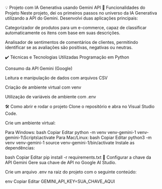 💡 Projeto com IA Generativa usando Gemini API
🔨 Funcionalidades do Projeto
Neste projeto, dei os primeiros passos no universo da IA Generativa utilizando a API do Gemini. Desenvolvi duas aplicações principais:

Categorizador de produtos para um e-commerce, capaz de classificar automaticamente os itens com base em suas descrições.

Analisador de sentimentos de comentários de clientes, permitindo identificar se as avaliações são positivas, negativas ou neutras.

✔️ Técnicas e Tecnologias Utilizadas
Programação em Python

Consumo da API Gemini (Google)

Leitura e manipulação de dados com arquivos CSV

Criação de ambiente virtual com venv

Utilização de variáveis de ambiente com .env

🛠️ Como abrir e rodar o projeto
Clone o repositório e abra no Visual Studio Code.

Crie um ambiente virtual:

Para Windows:
bash
Copiar
Editar
python -m venv venv-gemini-1
venv-gemini-1\Scripts\activate
Para Mac/Linux:
bash
Copiar
Editar
python3 -m venv venv-gemini-1
source venv-gemini-1/bin/activate
Instale as dependências:

bash
Copiar
Editar
pip install -r requirements.txt
🔑 Configurar a chave da API Gemini
Gere sua chave de API no Google AI Studio.

Crie um arquivo .env na raiz do projeto com o seguinte conteúdo:

env
Copiar
Editar
GEMINI_API_KEY=SUA_CHAVE_AQUI
